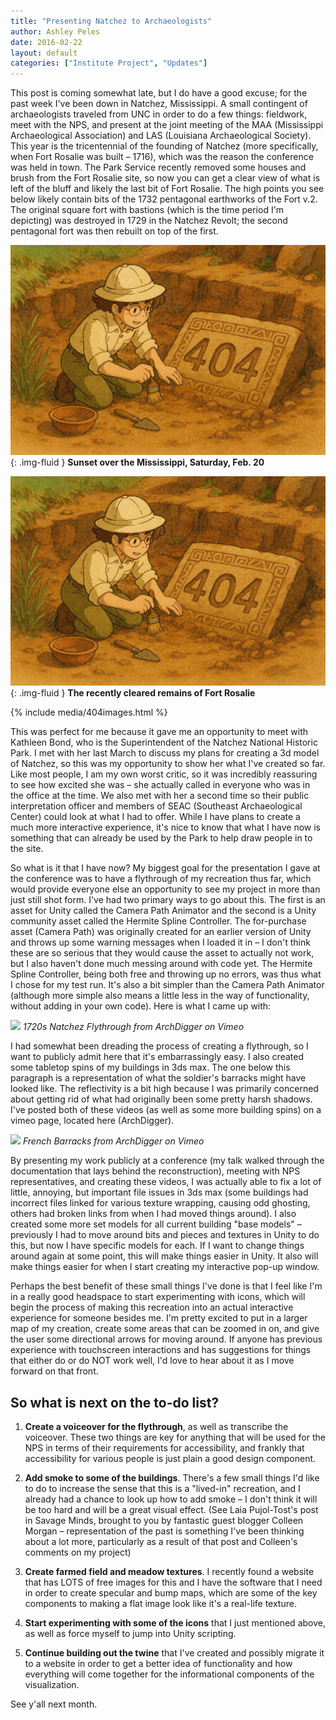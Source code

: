 ```yaml
---
title: "Presenting Natchez to Archaeologists"
author: Ashley Peles
date: 2016-02-22
layout: default
categories: ["Institute Project", "Updates"]
---
```




This post is coming somewhat late, but I do have a good excuse; for the past week I've been down in Natchez, Mississippi. A small contingent of archaeologists traveled from UNC in order to do a few things: fieldwork, meet with the NPS, and present at the joint meeting of the MAA (Mississippi Archaeological Association) and LAS (Louisiana Archaeological Society). This year is the tricentennial of the founding of Natchez (more specifically, when Fort Rosalie was built – 1716), which was the reason the conference was held in town. The Park Service recently removed some houses and brush from the Fort Rosalie site, so now you can get a clear view of what is left of the bluff and likely the last bit of Fort Rosalie. The high points you see below likely contain bits of the 1732 pentagonal earthworks of the Fort v.2. The original square fort with bastions (which is the time period I'm depicting) was destroyed in 1729 in the Natchez Revolt; the second pentagonal fort was then rebuilt on top of the first.

![Sunset over the Mississippi, Saturday, Feb. 20](/images/posts/404.png){: .img-fluid } 
**Sunset over the Mississippi, Saturday, Feb. 20**


![The recently cleared remains of Fort Rosalie](/images/posts/404.png){: .img-fluid } 
**The recently cleared remains of Fort Rosalie**

{% include media/404images.html %}

This was perfect for me because it gave me an opportunity to meet with Kathleen Bond, who is the Superintendent of the Natchez National Historic Park. I met with her last March to discuss my plans for creating a 3d model of Natchez, so this was my opportunity to show her what I've created so far. Like most people, I am my own worst critic, so it was incredibly reassuring to see how excited she was – she actually called in everyone who was in the office at the time. We also met with her a second time so their public interpretation officer and members of SEAC (Southeast Archaeological Center) could look at what I had to offer. While I have plans to create a much more interactive experience, it's nice to know that what I have now is something that can already be used by the Park to help draw people in to the site.

So what is it that I have now? My biggest goal for the presentation I gave at the conference was to have a flythrough of my recreation thus far, which would provide everyone else an opportunity to see my project in more than just still shot form. I've had two primary ways to go about this. The first is an asset for Unity called the Camera Path Animator and the second is a Unity community asset called the Hermite Spline Controller. The for-purchase asset (Camera Path) was originally created for an earlier version of Unity and throws up some warning messages when I loaded it in – I don't think these are so serious that they would cause the asset to actually not work, but I also haven't done much messing around with code yet. The Hermite Spline Controller, being both free and throwing up no errors, was thus what I chose for my test run. It's also a bit simpler than the Camera Path Animator (although more simple also means a little less in the way of functionality, without adding in your own code). Here is what I came up with:

![](https://vimeo.com/155458491)
*1720s Natchez Flythrough from ArchDigger on Vimeo*

I had somewhat been dreading the process of creating a flythrough, so I want to publicly admit here that it's embarrassingly easy. I also created some tabletop spins of my buildings in 3ds max. The one below this paragraph is a representation of what the soldier's barracks might have looked like. The reflectivity is a bit high because I was primarily concerned about getting rid of what had originally been some pretty harsh shadows. I've posted both of these videos (as well as some more building spins) on a vimeo page, located here (ArchDigger).

![](https://vimeo.com/155475603)
*French Barracks from ArchDigger on Vimeo*

By presenting my work publicly at a conference (my talk walked through the documentation that lays behind the reconstruction), meeting with NPS representatives, and creating these videos, I was actually able to fix a lot of little, annoying, but important file issues in 3ds max (some buildings had incorrect files linked for various texture wrapping, causing odd ghosting, others had broken links from when I had moved things around). I also created some more set models for all current building "base models" – previously I had to move around bits and pieces and textures in Unity to do this, but now I have specific models for each. If I want to change things around again at some point, this will make things easier in Unity. It also will make things easier for when I start creating my interactive pop-up window.

Perhaps the best benefit of these small things I've done is that I feel like I'm in a really good headspace to start experimenting with icons, which will begin the process of making this recreation into an actual interactive experience for someone besides me. I'm pretty excited to put in a larger map of my creation, create some areas that can be zoomed in on, and give the user some directional arrows for moving around. If anyone has previous experience with touchscreen interactions and has suggestions for things that either do or do NOT work well, I'd love to hear about it as I move forward on that front.

## So what is next on the to-do list?

1. **Create a voiceover for the flythrough**, as well as transcribe the voiceover. These two things are key for anything that will be used for the NPS in terms of their requirements for accessibility, and frankly that accessibility for various people is just plain a good design component.

2. **Add smoke to some of the buildings**. There's a few small things I'd like to do to increase the sense that this is a "lived-in" recreation, and I already had a chance to look up how to add smoke – I don't think it will be too hard and will be a great visual effect. (See Laia Pujol-Tost's post in Savage Minds, brought to you by fantastic guest blogger Colleen Morgan – representation of the past is something I've been thinking about a lot more, particularly as a result of that post and Colleen's comments on my project)

3. **Create farmed field and meadow textures**. I recently found a website that has LOTS of free images for this and I have the software that I need in order to create specular and bump maps, which are some of the key components to making a flat image look like it's a real-life texture.

4. **Start experimenting with some of the icons** that I just mentioned above, as well as force myself to jump into Unity scripting.

5. **Continue building out the twine** that I've created and possibly migrate it to a website in order to get a better idea of functionality and how everything will come together for the informational components of the visualization.

See y'all next month.
